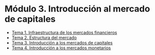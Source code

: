 # Módulo 3. Introducción al mercado de capitales

- [Tema 1. Infraestructura de los mercados financieros](Tema%201.%20Infraestructura%20de%20los%20mercados%20financieros.md)
- [Tema 2. Estructura del mercado](Tema%202.%20Estructura%20del%20mercado.md)
- [Tema 3. Introducción a los mercados de capitales](Tema%203.%20Introducción%20a%20los%20mercados%20de%20capitales)
- [Tema 4. Introducción a los mercados monetarios](Tema%204.%20Introducción%20a%20los%20mercados%20monetarios)

